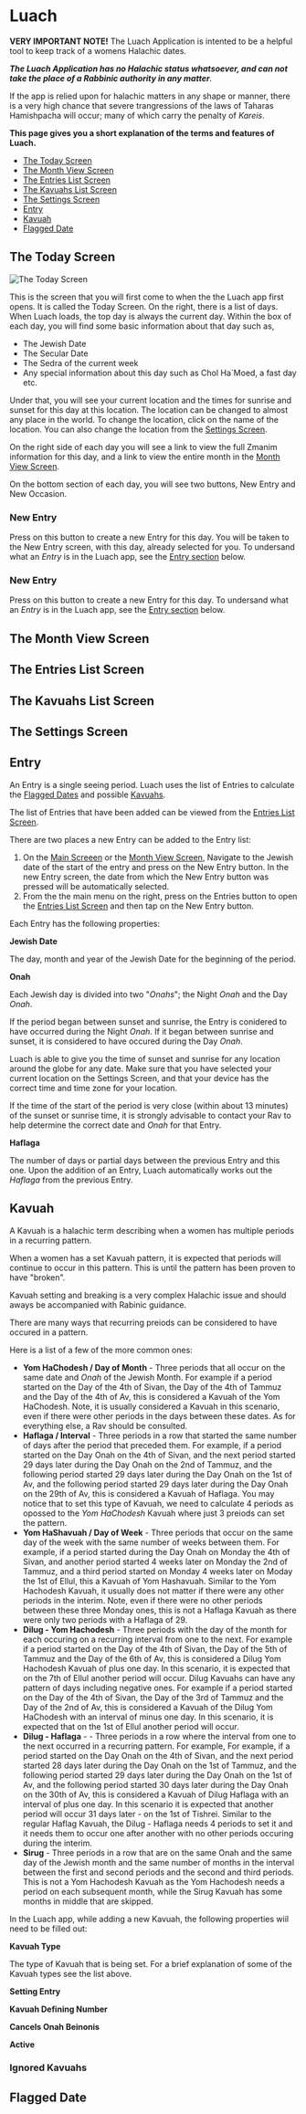 # Luach

**VERY IMPORTANT NOTE!**
The Luach Application is intented to be a helpful tool to keep track of a womens Halachic dates.

***The Luach Application has no Halachic status whatsoever, and can not take the place of a Rabbinic authority in any matter***.

If the app is relied upon for halachic matters in any shape or manner, there is a very high chance that severe trangressions of the laws of Taharas Hamishpacha will occur; many of which carry the penalty of *Kareis*.


**This page gives you a short explanation of the terms and features of Luach.**

* <a href="#TodayScreen">The Today Screen</a>
* <a href="#MonthViewScreen">The Month View Screen</a>
* <a href="#EntriesScreen">The Entries List Screen</a>
* <a href="#KavuahsScreen">The Kavuahs List Screen</a>
* <a href="#SettingsScreen">The Settings Screen</a>
* <a href="#Entries">Entry</a>
* <a href="#Kavuahs">Kavuah</a>
* <a href="#FlaggedDates">Flagged Date</a>

## **<a name="TodayScreen">The Today Screen</a>**

![The Today Screen](Images/TodayScreenSmall.png "The Today Screen")

This is the screen that you will first come to when the the Luach app first opens.
It is called the Today Screen. 
On the right, there is a list of days. When  Luach loads, the top day is always the current day.
Within the box of each day, you will find some basic information about that day such as, 
* The Jewish Date
* The Secular Date
* The Sedra of the current week
* Any special information about this day such as Chol Ha`Moed, a fast day etc.

Under that, you will see your current location and the times for sunrise and sunset for this day at this location.
The location can be changed to almost any place in the world.
To change the location, click on the name of the location. You can also change the location from the <a href="#SettingsScreen">Settings Screen</a>.

On the right side of each day you will see a link to view the full Zmanim information for this day, and a link to view the entire month in the <a href="#MonthViewScreen">Month View Screen</a>.

On the bottom section of each day, you will see two buttons, New Entry and New Occasion.

### New Entry
Press on this button to create a new Entry for this day. 
You will be taken to the New Entry screen, with this day, already selected for you.
To undersand what an *Entry* is in the Luach app, see the <a href="#Entries">Entry section</a> below.

### New Entry
Press on this button to create a new Entry for this day.
To undersand what an *Entry* is in the Luach app, see the <a href="#Entries">Entry section</a> below.




## **<a name="MonthViewScreen">The Month View Screen</a>**

## **<a name="EntriesScreen">The Entries List Screen</a>**

## **<a name="KavuahsScreen">The Kavuahs List Screen</a>**

## **<a name="SettingsScreen">The Settings Screen</a>**

## **<a name="Entries">Entry</a>**

An Entry is a single seeing period. Luach uses the list of Entries to calculate the <a href="#FlaggedDates">Flagged Dates</a> and possible <a href="#Kavuahs">Kavuahs</a>. 

The list of Entries that have been added can be viewed from the <a href="#EntriesScreen">Entries List Screen</a>.

There are two places a new Entry can be added to the Entry list: 

1. On the <a href="#MainScreen">Main Screeen</a> or the <a href="#MonthViewScreen">Month View Screen</a>, Navigate to the Jewish date of the start of the entry and press on the New Entry button. In the new Entry screen, the date from which the New Entry button was pressed will be automatically selected.
2. From the the main menu on the right, press on the Entries button to open the <a href="#EntriesScreen">Entries List Screen</a> and then tap on the New Entry button.

Each Entry has the following properties:

**Jewish Date**

The day, month and year of the Jewish Date for the beginning of the period.

**Onah**

Each Jewish day is divided into two "*Onahs*"; the Night *Onah* and the Day *Onah*.

If the period began between sunset and sunrise, the Entry is conidered to have occurred during the Night *Onah*.
If it began between sunrise and sunset, it is considered to have occured during the Day *Onah*.

Luach is able to give you the time of sunset and sunrise for any location around the globe for any date.
Make sure that you have selected your current location on the Settings Screen, and that your device has the correct time and time zone for your location.

If the time of the start of the period is very close (within about 13 minutes) of the sunset or sunrise time, it is strongly advisable to contact your Rav to help determine the correct date and *Onah* for that Entry.

**Haflaga**

The number of days or partial days between the previous Entry and this one.
Upon the addition of an Entry, Luach automatically works out the *Haflaga* from the previous Entry.

## **<a name="Kavuahs">Kavuah</a>**

A Kavuah is a halachic term describing when a women has multiple periods in a recurring pattern.

When a women has a set Kavuah pattern, it is expected that periods will continue to occur in this pattern. This is until the pattern has been proven to have "broken".

Kavuah setting and breaking is a very complex Halachic issue and should aways be accompanied with Rabinic guidance.

There are many ways that recurring preiods can be considered to have occured in a pattern.

Here is a list of a few of the more common ones:
* **Yom HaChodesh /  Day of Month** - Three periods that all occur on the same date and *Onah* of the Jewish Month. For example if a period started on the Day of the 4th of Sivan, the Day of the 4th of Tammuz and the Day of the 4th of Av, this is considered a Kavuah of the Yom HaChodesh. Note, it is usually considered a Kavuah in this scenario, even if there were other periods in the days between these dates. As for everything else, a Rav should be consulted.
* **Haflaga / Interval** - Three periods in a row that started the same number of days after the period that preceded them. For example, if a period started on the Day Onah on the 4th of Sivan, and the next period started 29 days later during the Day Onah on the 2nd of Tammuz, and the following period started 29 days later during the Day Onah on the 1st of Av, and the following period started 29 days later during the Day Onah on the 29th of Av, this is considered a Kavuah of Haflaga. You may notice that to set this type of Kavuah, we need to calculate 4 periods as opossed to the *Yom HaChodesh* Kavuah where just 3 preiods can set the pattern.
* **Yom HaShavuah / Day of Week** - Three periods that occur on the same day of the week with the same number of weeks between them. For example, if a period started during the Day Onah on Monday the 4th of Sivan, and another period started 4 weeks later on Monday the 2nd of Tammuz, and a third period started on Monday 4 weeks later on Moday the 1st of Ellul, this a Kavuah of Yom Hashavuah. Similar to the Yom Hachodesh Kavuah, it usually does not matter if there were any other periods in the interim. Note, even if there were no other periods between these three Monday ones, this is not a Haflaga Kavuah as there were only two periods with a Haflaga of 29.
* **Dilug - Yom Hachodesh** - Three periods with the day of the month for each occuring on a recurring interval from one to the next. For example if a period started on the Day of the 4th of Sivan, the Day of the 5th of Tammuz and the Day of the 6th of Av, this is considered a Dilug Yom Hachodesh Kavuah of plus one day. In this scenario, it is expected that on the 7th of Ellul another period will occur. Dilug Kavuahs can have any pattern of days including negative ones. For example if a period started on the Day of the 4th of Sivan, the Day of the 3rd of Tammuz and the Day of the 2nd of Av, this is considered a Kavuah of the Dilug Yom HaChodesh with an interval of minus one day. In this scenario, it is expected that on the 1st of Ellul another period will occur.
* **Dilug - Haflaga** - - Three periods in a row where the interval from one to the next occurred in a recurring pattern. For example, For example, if a period started on the Day Onah on the 4th of Sivan, and the next period started 28 days later during the Day Onah on the 1st of Tammuz, and the following period started 29 days later during the Day Onah on the 1st of Av, and the following period started 30 days later during the Day Onah on the 30th of Av, this is considered a Kavuah of Dilug Haflaga with an interval of plus one day. In this scenario it is expected that another period will occur 31 days later - on the 1st of Tishrei. Similar to the regular Haflag Kavuah, the Dilug - Haflaga needs 4 periods to set it and it needs them to occur one after another with no other periods occuring during the interim.
* **Sirug** - Three periods in a row that are on the same Onah and the same day of the Jewish month and the same number of months in the interval between the first and second periods and the second and third periods. This is not a Yom Hachodesh Kavuah as the Yom Hachodesh needs a period on each subsequent month, while the Sirug Kavuah has some months in middle that are skipped.

In the Luach app, while adding a new Kavuah, the following properties wiil need to be filled out:

**Kavuah Type**

The type of Kavuah that is being set. For a brief explanation of some of the Kavuah types see the list above.

**Setting Entry**

**Kavuah Defining Number**

**Cancels Onah Beinonis**

**Active**

### Ignored Kavuahs
## **<a name="FlaggedDates">Flagged Date</a>**